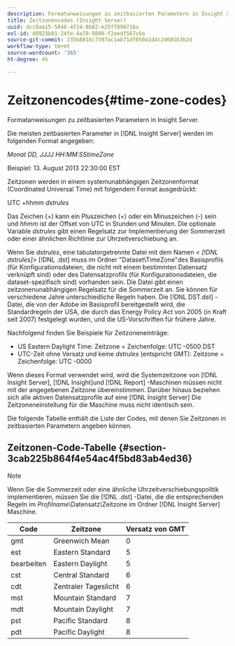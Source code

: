 ```yaml
---
description: Formatanweisungen zu zeitbasierten Parametern in Insight Server.
title: Zeitzonencodes (Insight Server)
uuid: dcc8aa15-5846-4f24-8b82-e25ff89871ba
exl-id: d8923b01-24fe-4a70-9800-f2eedf567c6a
source-git-commit: 235b8816c7397ac1ab71df650a1d4c2d681b3b2d
workflow-type: tm+mt
source-wordcount: '365'
ht-degree: 4%

---
```


# Zeitzonencodes{#time-zone-codes}

Formatanweisungen zu zeitbasierten Parametern in Insight Server.

Die meisten zeitbasierten Parameter in [!DNL Insight Server] werden im folgenden Format angegeben:

*Monat DD, JJJJ HH:MM:SStimeZone*

Beispiel: 13. August 2013 22:30:00 EST

Zeitzonen werden in einem systemunabhängigen Zeitzonenformat (Coordinated Universal Time) mit folgendem Format ausgedrückt:

UTC +hhmm *dstrules*

Das Zeichen (+) kann ein Pluszeichen (+) oder ein Minuszeichen (-) sein und *hhmm* ist der Offset von UTC in Stunden und Minuten. Die optionale Variable *dstrules* gibt einen Regelsatz zur Implementierung der Sommerzeit oder einer ähnlichen Richtlinie zur Uhrzeitverschiebung an.

Wenn Sie *dstrules*, eine tabulatorgetrennte Datei mit dem Namen *&lt; [!DNL dstrules]>* [!DNL .dst] muss im Ordner &quot;Dataset\TimeZone&quot;des Basisprofils (für Konfigurationsdateien, die nicht mit einem bestimmten Datensatz verknüpft sind) oder des Datensatzprofils (für Konfigurationsdateien, die dataset-spezifisch sind) vorhanden sein. Die Datei gibt einen zeitzonenunabhängigen Regelsatz für die Sommerzeit an. Sie können für verschiedene Jahre unterschiedliche Regeln haben. Die [!DNL DST.dst] -Datei, die von der Adobe im Basisprofil bereitgestellt wird, die Standardregeln der USA, die durch das Energy Policy Act von 2005 (in Kraft seit 2007) festgelegt wurden, und die US-Vorschriften für frühere Jahre.

Nachfolgend finden Sie Beispiele für Zeitzoneneinträge:

* US Eastern Daylight Time: Zeitzone = Zeichenfolge: UTC -0500 DST
* UTC-Zeit ohne Versatz und keine *dstrules* (entspricht GMT): Zeitzone = Zeichenfolge: UTC -0000

Wenn dieses Format verwendet wird, wird die Systemzeitzone von [!DNL Insight Server], [!DNL Insight]und [!DNL Report] -Maschinen müssen nicht mit der angegebenen Zeitzone übereinstimmen. Darüber hinaus beziehen sich alle aktiven Datensatzprofile auf eine [!DNL Insight Server] Die Zeitzoneneinstellung für die Maschine muss nicht identisch sein.

Die folgende Tabelle enthält die Liste der Codes, mit denen Sie Zeitzonen in zeitbasierten Parametern angeben können.

## Zeitzonen-Code-Tabelle {#section-3cab225b864f4e54ac4f5bd83ab4ed36}

>[!NOTE]
>
>Wenn Sie die Sommerzeit oder eine ähnliche Uhrzeitverschiebungspolitik implementieren, müssen Sie die [!DNL .dst] -Datei, die die entsprechenden Regeln im *Profilname*\Datensatz\Zeitzone im Ordner [!DNL Insight Server] Maschine.

| Code | Zeitzone | Versatz von GMT |
|---|---|---|
| gmt | Greenwich Mean | 0 |
| est | Eastern Standard | 5 |
| bearbeiten | Eastern Daylight | 5 |
| cst | Central Standard | 6 |
| cdt | Zentraler Tageslicht | 6 |
| mst | Mountain Standard | 7 |
| mdt | Mountain Daylight | 7 |
| pst | Pacific Standard | 8 |
| pdt | Pacific Daylight | 8 |
